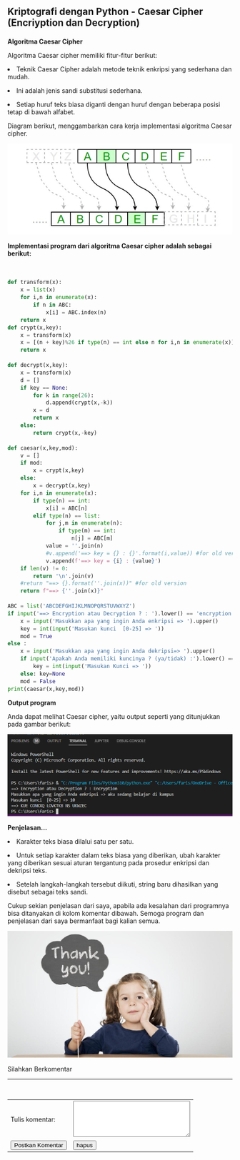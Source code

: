 ## Kriptografi dengan Python - Caesar Cipher (Encriyption dan Decryption) </p>
<b> Algoritma Caesar Cipher </b> </p>
Algoritma Caesar cipher memiliki fitur-fitur berikut: </p>
<li> Teknik Caesar Cipher adalah metode teknik enkripsi yang sederhana dan mudah. </li> </p>
<li> Ini adalah jenis sandi substitusi sederhana. </li> </p>
<li> Setiap huruf teks biasa diganti dengan huruf dengan beberapa posisi tetap di bawah alfabet. </li> </p>

Diagram berikut, menggambarkan cara kerja implementasi algoritma Caesar cipher. </p>
![gambar](Screenshot/gambar.png) </p>

<b> Implementasi program dari algoritma Caesar cipher adalah sebagai berikut: </b> </p>


```python


def transform(x): 
    x = list(x)
    for i,n in enumerate(x):
        if n in ABC:
            x[i] = ABC.index(n)
    return x
def crypt(x,key):
    x = transform(x)
    x = [(n + key)%26 if type(n) == int else n for i,n in enumerate(x)]
    return x

def decrypt(x,key):
    x = transform(x)
    d = []
    if key == None:
        for k in range(26):
            d.append(crypt(x,-k))
        x = d
        return x
    else: 
        return crypt(x,-key)

def caesar(x,key,mod):
    v = []
    if mod:
        x = crypt(x,key)
    else:
        x = decrypt(x,key)
    for i,n in enumerate(x):
        if type(n) == int:
            x[i] = ABC[n]
        elif type(n) == list:
            for j,m in enumerate(n):
                if type(m) == int:
                    n[j] = ABC[m]
            value = ''.join(n)
            #v.append('==> key = {} : {}'.format(i,value)) #for old version
            v.append(f'==> key = {i} : {value}')
    if len(v) != 0:
        return '\n'.join(v)
    #return "==> {}.format(''.join(x))" #for old version
    return f"==> {''.join(x)}"

ABC = list('ABCDEFGHIJKLMNOPQRSTUVWXYZ')
if input('==> Encryption atau Decryption ? : ').lower() == 'encryption':
    x = input('Masukkan apa yang ingin Anda enkripsi => ').upper()
    key = int(input('Masukan kunci  [0-25] => '))
    mod = True
else : 
    x = input('Masukkan apa yang ingin Anda dekripsi=> ').upper()
    if input('Apakah Anda memiliki kuncinya ? (ya/tidak) :').lower() == 'y':
        key = int(input('Masukan Kunci => '))
    else: key=None
    mod = False	
print(caesar(x,key,mod))

```
</p>

<b> Output program </b> </p>
Anda dapat melihat Caesar cipher, yaitu output seperti yang ditunjukkan pada gambar berikut: </p>

![Output](Screenshot/output.png) </p>

<b> Penjelasan... </b> </p>
<li> Karakter teks biasa dilalui satu per satu. </li> </p>
<li> Untuk setiap karakter dalam teks biasa yang diberikan, ubah karakter yang diberikan sesuai aturan tergantung pada prosedur enkripsi dan dekripsi teks. </li> </p>
<li> Setelah langkah-langkah tersebut diikuti, string baru dihasilkan yang disebut sebagai teks sandi. </li> </p>
Cukup sekian penjelasan dari saya, apabila ada kesalahan dari programnya bisa ditanyakan di kolom komentar dibawah. Semoga program dan penjelasan dari saya bermanfaat bagi kalian semua.

![Terimakasih](Screenshot/terimakasih.jpeg) </p>

<html>
<head><title>ini judul</title></head>
<body>
Silahkan Berkomentar<hr/><br/>
<form>
<table>
       <tr>
         <td>Tulis komentar:</td>
         <td><textarea cols="30" rows="5"></textarea></td>
       </tr>
       <tr>
         <td><input type="submit" value="Postkan Komentar"/></td>
         <td><input type="reset" value="hapus"></td>
        </tr>
</table>
</form>
</body>
</html>


